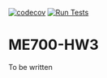 [![codecov](https://codecov.io/gh/sarajahedazad/ME700-HW3/graph/badge.svg?token=DRF09dG4CR)](https://codecov.io/gh/sarajahedazad/ME700-HW3)
[![Run Tests](https://github.com/sarajahedazad/ME700-HW3/actions/workflows/tests.yml/badge.svg)](https://github.com/sarajahedazad/ME700-HW3/actions/workflows/tests.yml)


# ME700-HW3
To be written
